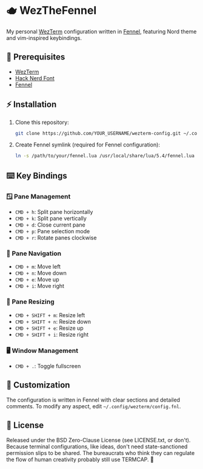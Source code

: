 # 🫖 WezTheFennel

My personal [WezTerm](https://wezfurlong.org/wezterm/) configuration written in [Fennel](https://fennel-lang.org/), featuring Nord theme and vim-inspired keybindings. 

## 🚀 Prerequisites

- [WezTerm](https://wezfurlong.org/wezterm/installation.html)
- [Hack Nerd Font](https://www.nerdfonts.com/)
- [Fennel](https://fennel-lang.org/) 

## ⚡️ Installation

1. Clone this repository:
   ```bash
   git clone https://github.com/YOUR_USERNAME/wezterm-config.git ~/.config/wezterm
   ```

2. Create Fennel symlink (required for Fennel configuration):
   ```bash
   ln -s /path/to/your/fennel.lua /usr/local/share/lua/5.4/fennel.lua
   ```

## ⌨️ Key Bindings

### 🪟 Pane Management
- `CMD + h`: Split pane horizontally
- `CMD + k`: Split pane vertically
- `CMD + d`: Close current pane
- `CMD + p`: Pane selection mode
- `CMD + r`: Rotate panes clockwise

### 🔄 Pane Navigation
- `CMD + m`: Move left
- `CMD + n`: Move down
- `CMD + e`: Move up
- `CMD + i`: Move right

### 📐 Pane Resizing
- `CMD + SHIFT + m`: Resize left
- `CMD + SHIFT + n`: Resize down
- `CMD + SHIFT + e`: Resize up
- `CMD + SHIFT + i`: Resize right

### 🖥️ Window Management
- `CMD + .`: Toggle fullscreen

## 📝 Customization

The configuration is written in Fennel with clear sections and detailed comments. To modify any aspect, edit `~/.config/wezterm/config.fnl`.

## 📜 License

Released under the BSD Zero-Clause License (see LICENSE.txt, or don't). Because terminal configurations, like ideas, don't need state-sanctioned permission slips to be shared. The bureaucrats who think they can regulate the flow of human creativity probably still use TERMCAP. 🦖
